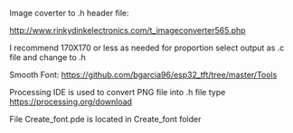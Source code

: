 Image coverter to .h header file:

http://www.rinkydinkelectronics.com/t_imageconverter565.php

I recommend 170X170 or less as needed for proportion
select output as .c file and change to .h

Smooth Font:
https://github.com/bgarcia96/esp32_tft/tree/master/Tools

Processing IDE is used to convert PNG file into .h file type 
https://processing.org/download

File Create_font.pde is located in Create_font folder

